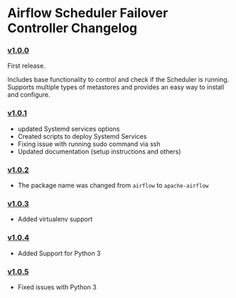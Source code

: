 # Airflow Scheduler Failover Controller Changelog

### [v1.0.0](https://github.com/teamclairvoyant/airflow-scheduler-failover-controller/tree/v1.0.0)

First release.

Includes base functionality to control and check if the Scheduler is running. Supports multiple types of metastores and provides an easy way to install and configure.

### [v1.0.1](https://github.com/teamclairvoyant/airflow-scheduler-failover-controller/tree/v1.0.1)

* updated Systemd services options
* Created scripts to deploy Systemd Services
* Fixing issue with running sudo command via ssh
* Updated documentation (setup instructions and others)

### [v1.0.2](https://github.com/teamclairvoyant/airflow-scheduler-failover-controller/tree/v1.0.2)

* The package name was changed from `airflow` to `apache-airflow`

### [v1.0.3](https://github.com/teamclairvoyant/airflow-scheduler-failover-controller/tree/v1.0.3)

* Added virtualenv support

### [v1.0.4](https://github.com/teamclairvoyant/airflow-scheduler-failover-controller/tree/v1.0.4)

* Added Support for Python 3

### [v1.0.5](https://github.com/teamclairvoyant/airflow-scheduler-failover-controller/tree/v1.0.5)

* Fixed issues with Python 3